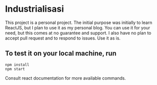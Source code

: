 # Industrialisasi

This project is a personal project. The initial purpose was initially to learn ReactJS, but I plan to use it as my personal blog. You can use it for your need, but this comes at no guarantee and support. I also have no plan to accept pull request and to respond to issues. Use it as is.

## To test it on your local machine, run
    npm install
    npm start
Consult react documentation for more available commands. 

